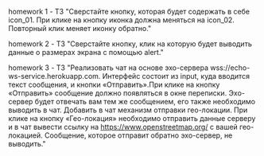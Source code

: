 homework 1 - ТЗ "Сверстайте кнопку, которая будет содержать в себе icon_01. При клике на кнопку иконка должна меняться на icon_02. Повторный клик меняет иконку обратно."


homework 2 - ТЗ "Сверстайте кнопку, клик на которую будет выводить данные о размерах экрана с помощью alert."


homework 3 - ТЗ "Реализовать чат на основе эхо-сервера wss://echo-ws-service.herokuapp.com. Интерфейс состоит из input, куда вводится текст сообщения, и кнопки «Отправить».При клике на кнопку «Отправить» сообщение должно появляться в окне переписки. Эхо-сервер будет отвечать вам тем же сообщением, его также необходимо выводить в чат. Добавить в чат механизм отправки гео-локации. При клике на кнопку «Гео-локация» необходимо отправить данные серверу и в чат вывести ссылку на https://www.openstreetmap.org/ с вашей гео-локацией. Сообщение, которое отправит обратно эхо-сервер, не выводить."
